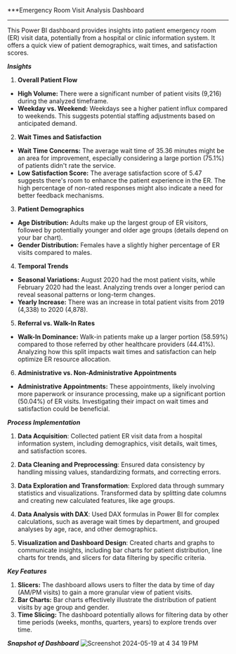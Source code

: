 ***Emergency Room Visit Analysis Dashboard
***

This Power BI dashboard provides insights into patient emergency room (ER) visit data, potentially from a hospital or clinic information system. It offers a quick view of patient demographics, wait times, and satisfaction scores.

***Insights***

1. **Overall Patient Flow**

* **High Volume:** There were a significant number of patient visits (9,216) during the analyzed timeframe. 
* **Weekday vs. Weekend:** Weekdays see a higher patient influx compared to weekends. This suggests potential staffing adjustments based on anticipated demand.

2. **Wait Times and Satisfaction**

* **Wait Time Concerns:** The average wait time of 35.36 minutes might be an area for improvement, especially considering a large portion (75.1%) of patients didn't rate the service. 
* **Low Satisfaction Score:** The average satisfaction score of 5.47 suggests there's room to enhance the patient experience in the ER. The high percentage of non-rated responses might also indicate a need for better feedback mechanisms.

3. **Patient Demographics**

* **Age Distribution:** Adults make up the largest group of ER visitors, followed by potentially younger and older age groups (details depend on your bar chart). 
* **Gender Distribution:** Females have a slightly higher percentage of ER visits compared to males.

4. **Temporal Trends**

* **Seasonal Variations:** August 2020 had the most patient visits, while February 2020 had the least. Analyzing trends over a longer period can reveal seasonal patterns or long-term changes.
* **Yearly Increase:** There was an increase in total patient visits from 2019 (4,338) to 2020 (4,878).

5. **Referral vs. Walk-In Rates**

* **Walk-In Dominance:** Walk-in patients make up a larger portion (58.59%) compared to those referred by other healthcare providers (44.41%). Analyzing how this split impacts wait times and satisfaction can help optimize ER resource allocation.

6. **Administrative vs. Non-Administrative Appointments**

* **Administrative Appointments:** These appointments, likely involving more paperwork or insurance processing, make up a significant portion (50.04%) of ER visits. Investigating their impact on wait times and satisfaction could be beneficial. 

***Process Implementation***

1. **Data Acquisition**: Collected patient ER visit data from a hospital information system, including demographics, visit details, wait times, and satisfaction scores.

2. **Data Cleaning and Preprocessing**: Ensured data consistency by handling missing values, standardizing formats, and correcting errors.

3. **Data Exploration and Transformation**: Explored data through summary statistics and visualizations. Transformed data by splitting date columns and creating new calculated features, like age groups.

4. **Data Analysis with DAX**: Used DAX formulas in Power BI for complex calculations, such as average wait times by department, and grouped analyses by age, race, and other demographics.

5. **Visualization and Dashboard Design**: Created charts and graphs to communicate insights, including bar charts for patient distribution, line charts for trends, and slicers for data filtering by specific criteria.

***Key Features***

1. **Slicers:** The dashboard allows users to filter the data by time of day (AM/PM visits) to gain a more granular view of patient visits.
2. **Bar Charts:** Bar charts effectively illustrate the distribution of patient visits by age group and gender.
3. **Time Slicing:** The dashboard potentially allows for filtering data by other time periods (weeks, months, quarters, years) to explore trends over time.

***Snapshot of Dashboard***
![Screenshot 2024-05-19 at 4 34 19 PM](https://github.com/Aishwaryasri15/Patients_ER_Report/assets/53164418/68cd072a-e5eb-4ec1-9fc7-328121cabb3e)
